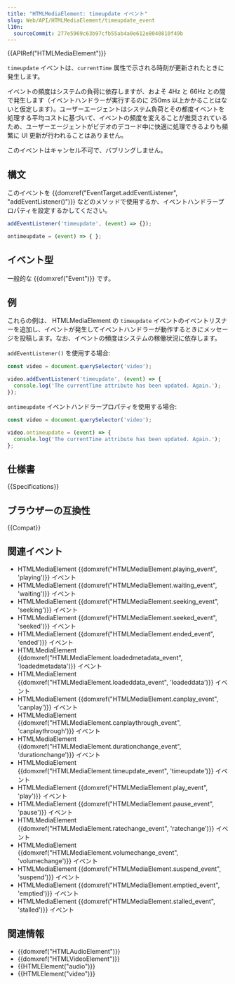 ```yaml
---
title: "HTMLMediaElement: timeupdate イベント"
slug: Web/API/HTMLMediaElement/timeupdate_event
l10n:
  sourceCommit: 277e5969c63b97cfb55ab4a0e612e8040810f49b
---
```


{{APIRef("HTMLMediaElement")}}

`timeupdate` イベントは、`currentTime` 属性で示される時刻が更新されたときに発生します。

イベントの頻度はシステムの負荷に依存しますが、およそ 4Hz と 66Hz との間で発生します（イベントハンドラーが実行するのに 250ms 以上かかることはないと仮定します）。ユーザーエージェントはシステム負荷とその都度イベントを処理する平均コストに基づいて、イベントの頻度を変えることが推奨されているため、ユーザーエージェントがビデオのデコード中に快適に処理できるよりも頻繁に UI 更新が行われることはありません。

このイベントはキャンセル不可で、バブリングしません。

## 構文

このイベントを {{domxref("EventTarget.addEventListener", "addEventListener()")}} などのメソッドで使用するか、イベントハンドラープロパティを設定するかしてください。

```js
addEventListener('timeupdate', (event) => {});

ontimeupdate = (event) => { };
```

## イベント型

一般的な {{domxref("Event")}} です。

## 例

これらの例は、 HTMLMediaElement の `timeupdate` イベントのイベントリスナーを追加し、イベントが発生してイベントハンドラーが動作するときにメッセージを投稿します。なお、イベントの頻度はシステムの稼働状況に依存します。

`addEventListener()` を使用する場合:

```js
const video = document.querySelector('video');

video.addEventListener('timeupdate', (event) => {
  console.log('The currentTime attribute has been updated. Again.');
});
```

`ontimeupdate` イベントハンドラープロパティを使用する場合:

```js
const video = document.querySelector('video');

video.ontimeupdate = (event) => {
  console.log('The currentTime attribute has been updated. Again.');
};
```

## 仕様書

{{Specifications}}

## ブラウザーの互換性

{{Compat}}

## 関連イベント

- HTMLMediaElement {{domxref("HTMLMediaElement.playing_event", 'playing')}} イベント
- HTMLMediaElement {{domxref("HTMLMediaElement.waiting_event", 'waiting')}} イベント
- HTMLMediaElement {{domxref("HTMLMediaElement.seeking_event", 'seeking')}} イベント
- HTMLMediaElement {{domxref("HTMLMediaElement.seeked_event", 'seeked')}} イベント
- HTMLMediaElement {{domxref("HTMLMediaElement.ended_event", 'ended')}} イベント
- HTMLMediaElement {{domxref("HTMLMediaElement.loadedmetadata_event", 'loadedmetadata')}} イベント
- HTMLMediaElement {{domxref("HTMLMediaElement.loadeddata_event", 'loadeddata')}} イベント
- HTMLMediaElement {{domxref("HTMLMediaElement.canplay_event", 'canplay')}} イベント
- HTMLMediaElement {{domxref("HTMLMediaElement.canplaythrough_event", 'canplaythrough')}} イベント
- HTMLMediaElement {{domxref("HTMLMediaElement.durationchange_event", 'durationchange')}} イベント
- HTMLMediaElement {{domxref("HTMLMediaElement.timeupdate_event", 'timeupdate')}} イベント
- HTMLMediaElement {{domxref("HTMLMediaElement.play_event", 'play')}} イベント
- HTMLMediaElement {{domxref("HTMLMediaElement.pause_event", 'pause')}} イベント
- HTMLMediaElement {{domxref("HTMLMediaElement.ratechange_event", 'ratechange')}} イベント
- HTMLMediaElement {{domxref("HTMLMediaElement.volumechange_event", 'volumechange')}} イベント
- HTMLMediaElement {{domxref("HTMLMediaElement.suspend_event", 'suspend')}} イベント
- HTMLMediaElement {{domxref("HTMLMediaElement.emptied_event", 'emptied')}} イベント
- HTMLMediaElement {{domxref("HTMLMediaElement.stalled_event", 'stalled')}} イベント

## 関連情報

- {{domxref("HTMLAudioElement")}}
- {{domxref("HTMLVideoElement")}}
- {{HTMLElement("audio")}}
- {{HTMLElement("video")}}
